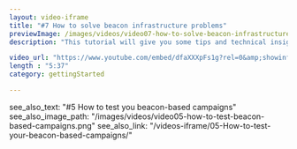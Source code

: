 ```yaml
---
layout: video-iframe
title: "#7 How to solve beacon infrastructure problems"
previewImage: /images/videos/video07-how-to-solve-beacon-infrastructure-problems.png
description: "This tutorial will give you some tips and technical insights to help you solve the problems you may encounter during your first steps with Beacons and Sensorberg Cloud Services."

video_url: "https://www.youtube.com/embed/dfaXXXpFs1g?rel=0&amp;showinfo=0"
length : "5:37"
category: gettingStarted

---
```


see_also_text: "#5 How to test you beacon-based campaigns"
see_also_image_path: "/images/videos/video05-how-to-test-beacon-based-campaigns.png"
see_also_link: "/videos-iframe/05-How-to-test-your-beacon-based-campaigns/"

